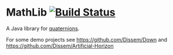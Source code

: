MathLib [![Build Status](https://travis-ci.org/Dissem/MathLib.svg)](https://travis-ci.org/Dissem/MathLib)
=======

A Java library for [quaternions](http://en.wikipedia.org/wiki/Quaternion).

For some demo projects see https://github.com/Dissem/Down and https://github.com/Dissem/Artificial-Horizon
